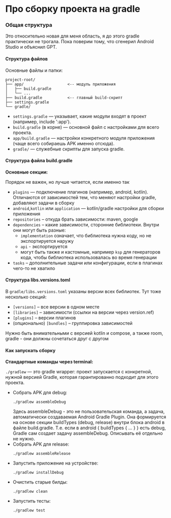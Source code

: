 # Про сборку проекта на gradle

### Общая структура
Это относительно новая для меня область, я до этого gradle практически не трогала. Пока поверим тому, что сгенерил Android Studio и объяснил GPT. 


#### Структура файлов

Основные файлы и папки:

```
project-root/
├── app/                   <-- модуль приложения
│   ├── build.gradle
│   └── ...
├── build.gradle           <-- главный build-скрипт
├── settings.gradle
└── gradle/
```

- `settings.gradle` — указывает, какие модули входят в проект (например, include ':app').
- `build.gradle` (в корне) — основной файл с настройками для всего проекта.
- `app/build.gradle` — настройки конкретного модуля приложения (чаще всего собираешь APK именно отсюда).
- `gradle/` — служебные скрипты для запуска gradle.

#### Структура файла build.gradle

**Основные секции:**

Порядок не важен, но лучше читается, если именно так

- `plugins` — подключение плагинов (например, android, kotlin). Отличаются от зависимостей тем, что меняют настройки gradle, добавляют задачи в сборку
- `android`,`kotlin` или `application` — kotlin/gradle настройки для сборки приложения
- `repositories` – откуда брать зависимости: maven, google
- `dependencies` – какие зависимости, сторонние библиотеки. Внутри они могут быть разные:
  - `implementation` означает, что библиотека нужна коду, но не экспортируется наружу
  - `api` - экспортируется
  - могут быть также и кастомные, например `ksp` для генераторов кода, чтобы библиотека использовалась во время генерации
- `tasks` – дополнительные задачи или конфигурации, если в плагинах чего-то не хватило

#### Структура libs.versions.toml
В `gradle/libs.versions.toml` указаны версии всех библиотек. 
Тут тоже несколько секций:
- `[versions]` – все версии в одном месте
- `[libraries]` – зависимости (ссылки на версии через version.ref)
- `[plugins]` – версии плагинов
- (опционально) `[bundles]` – группировка зависимостей

Нужно быть внимательными с версией kotlin и compose, а также room, gradle - они должны сочетаться друг с другом

#### Как запускать сборку

**Стандартные команды через terminal:**

`./gradlew` — это gradle wrapper: проект запускается с конкретной, нужной версией Gradle, которая гарантированно подходит для этого проекта.

- Собрать APK для debug:
  ```
  ./gradlew assembleDebug
  ```
  Здесь assembleDebug - это не пользовательская команда, а задача, автоматически создаваемая Android Gradle Plugin. Она формируется на основе секции buildTypes (debug, release) внутри блока android в файле build.gradle. Т.е. если в android { buildTypes { ... } } есть debug, Gradle сам создает задачу assembleDebug. Описывать её отдельно не нужно.
- Собрать APK для release:
  ```
  ./gradlew assembleRelease
  ```
- Запустить приложение на устройстве:
  ```
  ./gradlew installDebug
  ```
- Очистить старые билды:
  ```
  ./gradlew clean
  ```
- Запустить тесты:
  ```
  ./gradlew test
  ```

